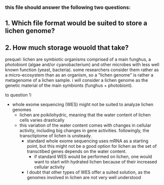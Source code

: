 ### this file should answer the following two questions:
## 1. Which file format would be suited to store a lichen genome?
## 2. How much storage wouold that take?

prequel: 
lichen are symbiotic organisms comprised of a main funghus, a photobiont (algae and/or cyanobacterium) and other microbes with less well known function (yeast, bacteria). some researchers consider them rather as a micro-ecosystem than as an organism, so a "lichen genome" is rather a metagenome of a lichen sample.
i will consider a lichen genome as the genetic material of the main symbionts (funghus + photobiont).



to question 1:
- whole exome sequencing (WES) might not be suited to analyze lichen genomes
  - lichen are poikilohydric, meaning that the water content of lichen cells varies drastically
  - this variation of the water content comes with changes in cellular activity, including big changes in gene activities. followingly, the transctiptome of lichen is unsteady.
    - standard whole exome sequencing uses mRNA as a starting point, but this might not be a good option for lichen as the set of transctibed genes depends on the water content.
      - if standard WES would be performed on lichen, one would want to start with hydrated lichen because of their increased cellular activity
    - I doubt that other types of WES offer a suited solution, as the genomes involved in lichen are not very well understood


